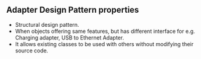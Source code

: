 ## Adapter Design Pattern properties

- Structural design pattern.
- When objects offering same features, but has different interface for e.g. Charging adapter, USB to Ethernet Adapter.
- It allows existing classes to be used with others without modifying their source code.